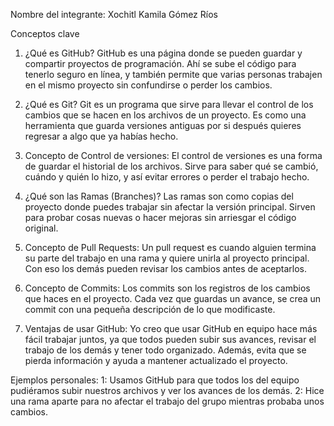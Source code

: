 Nombre del integrante: Xochitl Kamila Gómez Ríos

Conceptos clave

  1. ¿Qué es GitHub?
      GitHub es una página donde se pueden guardar y compartir proyectos de programación. Ahí se sube el
      código para tenerlo seguro en línea, y también permite que varias personas trabajen en el mismo proyecto
      sin confundirse o perder los cambios.

  2. ¿Qué es Git?
      Git es un programa que sirve para llevar el control de los cambios que se hacen en los archivos de un
      proyecto. Es como una herramienta que guarda versiones antiguas por si después quieres regresar a algo 
      que ya habías hecho.

  3. Concepto de Control de versiones:
      El control de versiones es una forma de guardar el historial de los archivos. Sirve para saber qué se cambió,
      cuándo y quién lo hizo, y así evitar errores o perder el trabajo hecho.

  4. ¿Qué son las Ramas (Branches)?
      Las ramas son como copias del proyecto donde puedes trabajar sin afectar la versión principal. Sirven para
      probar cosas nuevas o hacer mejoras sin arriesgar el código original.

  5. Concepto de Pull Requests:
      Un pull request es cuando alguien termina su parte del trabajo en una rama y quiere unirla al proyecto
      principal. Con eso los demás pueden revisar los cambios antes de aceptarlos.

  6. Concepto de Commits:
      Los commits son los registros de los cambios que haces en el proyecto. Cada vez que guardas un avance,
      se crea un commit con una pequeña descripción de lo que modificaste.

  7. Ventajas de usar GitHub:
      Yo creo que usar GitHub en equipo hace más fácil trabajar juntos, ya que todos pueden subir sus avances, revisar el
      trabajo de los demás y tener todo organizado. Además, evita que se pierda información y ayuda a mantener
      actualizado el proyecto.

Ejemplos personales:
      1: Usamos GitHub para que todos los del equipo pudiéramos subir nuestros archivos y ver los avances de los demás.
      2: Hice una rama aparte para no afectar el trabajo del grupo mientras probaba unos cambios.
